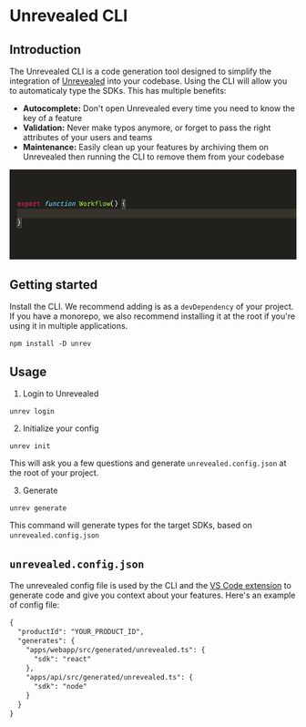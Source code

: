 # Unrevealed CLI

## Introduction

The Unrevealed CLI is a code generation tool designed to simplify the integration of [Unrevealed](https://unrevealed.tech) into your codebase. Using the CLI will allow you to automaticaly type the SDKs. This has multiple benefits:

- **Autocomplete:** Don't open Unrevealed every time you need to know the key of a feature
- **Validation:** Never make typos anymore, or forget to pass the right attributes of your users and teams
- **Maintenance:** Easily clean up your features by archiving them on Unrevealed then running the CLI to remove them from your codebase

![Feature autocomplete example](resources/autocomplete-example.gif)

## Getting started

Install the CLI. We recommend adding is as a `devDependency` of your project. If you have a monorepo, we also recommend installing it at the root if you're using it in multiple applications.

```
npm install -D unrev
```

## Usage

1. Login to Unrevealed

```
unrev login
```

2. Initialize your config

```
unrev init
```

This will ask you a few questions and generate `unrevealed.config.json` at the root of your project.

3. Generate

```
unrev generate
```

This command will generate types for the target SDKs, based on `unrevealed.config.json`

## `unrevealed.config.json`

The unrevealed config file is used by the CLI and the [VS Code extension](https://marketplace.visualstudio.com/items?itemName=unrevealed.unrevealed-vscode) to generate code and give you context about your features. Here's an example of config file:

```
{
  "productId": "YOUR_PRODUCT_ID",
  "generates": {
    "apps/webapp/src/generated/unrevealed.ts": {
      "sdk": "react"
    },
    "apps/api/src/generated/unrevealed.ts": {
      "sdk": "node"
    }
  }
}
```
